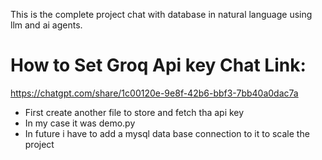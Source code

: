 This is the complete project chat with database in natural language using llm and ai agents.

# How to Set Groq Api key Chat Link:

https://chatgpt.com/share/1c00120e-9e8f-42b6-bbf3-7bb40a0dac7a
- First create another file to store and fetch tha api key
- In my case it was demo.py 
- In future i have to add a mysql data base connection to it to scale the project
